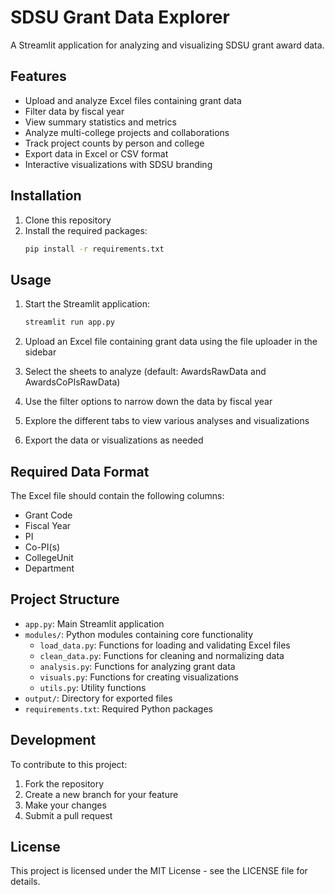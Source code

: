 # SDSU Grant Data Explorer

A Streamlit application for analyzing and visualizing SDSU grant award data.

## Features

- Upload and analyze Excel files containing grant data
- Filter data by fiscal year
- View summary statistics and metrics
- Analyze multi-college projects and collaborations
- Track project counts by person and college
- Export data in Excel or CSV format
- Interactive visualizations with SDSU branding

## Installation

1. Clone this repository
2. Install the required packages:
   ```bash
   pip install -r requirements.txt
   ```

## Usage

1. Start the Streamlit application:
   ```bash
   streamlit run app.py
   ```

2. Upload an Excel file containing grant data using the file uploader in the sidebar
3. Select the sheets to analyze (default: AwardsRawData and AwardsCoPIsRawData)
4. Use the filter options to narrow down the data by fiscal year
5. Explore the different tabs to view various analyses and visualizations
6. Export the data or visualizations as needed

## Required Data Format

The Excel file should contain the following columns:
- Grant Code
- Fiscal Year
- PI
- Co-PI(s)
- CollegeUnit
- Department

## Project Structure

- `app.py`: Main Streamlit application
- `modules/`: Python modules containing core functionality
  - `load_data.py`: Functions for loading and validating Excel files
  - `clean_data.py`: Functions for cleaning and normalizing data
  - `analysis.py`: Functions for analyzing grant data
  - `visuals.py`: Functions for creating visualizations
  - `utils.py`: Utility functions
- `output/`: Directory for exported files
- `requirements.txt`: Required Python packages

## Development

To contribute to this project:

1. Fork the repository
2. Create a new branch for your feature
3. Make your changes
4. Submit a pull request

## License

This project is licensed under the MIT License - see the LICENSE file for details. 